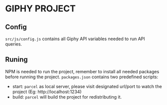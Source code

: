 # GIPHY PROJECT

## Config
`src/js/config.js` contains all Giphy API variables needed to run API queries.

## Runing

NPM is needed to run the project, remember to install all needed packages before running the project. `packages.json` contains two predefined scripts:
- start: `parcel` as local server, please visit designated url/port to watch the project (Eg: http://localhost:1234)
- build: `parcel` will build the project for redistributing it.